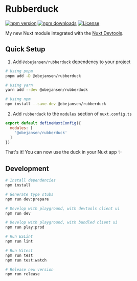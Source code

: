 <!--
Get your module up and running quickly.

Find and replace all on all files (CMD+SHIFT+F):
- Name: My Module
- Package name: my-module
- Description: My new Nuxt module
-->

# Rubberduck

[![npm version][npm-version-src]][npm-version-href]
[![npm downloads][npm-downloads-src]][npm-downloads-href]
[![License][license-src]][license-href]

My new Nuxt module integrated with the [Nuxt Devtools](https://github.com/nuxt/devtools).

## Quick Setup

1. Add `@obejansen/rubberduck` dependency to your project

```bash
# Using pnpm
pnpm add -D @obejansen/rubberduck

# Using yarn
yarn add --dev @obejansen/rubberduck

# Using npm
npm install --save-dev @obejansen/rubberduck
```

2. Add `rubberduck` to the `modules` section of `nuxt.config.ts`

```js
export default defineNuxtConfig({
  modules: [
    '@obejansen/rubberduck'
  ]
})
```

That's it! You can now use the duck in your Nuxt app ✨

## Development

```bash
# Install dependencies
npm install

# Generate type stubs
npm run dev:prepare

# Develop with playground, with devtools client ui
npm run dev

# Develop with playground, with bundled client ui
npm run play:prod

# Run ESLint
npm run lint

# Run Vitest
npm run test
npm run test:watch

# Release new version
npm run release
```

<!-- Badges -->
[npm-version-src]: https://img.shields.io/npm/v/@obejansen/rubberduck/latest.svg?style=flat&colorA=18181B&colorB=28CF8D
[npm-version-href]: https://npmjs.com/package/@obejansen/rubberduck

[npm-downloads-src]: https://img.shields.io/npm/dm/@obejansen/rubberduck.svg?style=flat&colorA=18181B&colorB=28CF8D
[npm-downloads-href]: https://npmjs.com/package/@obejansen/rubberduck

[license-src]: https://img.shields.io/npm/l/@obejansen/rubberduck.svg?style=flat&colorA=18181B&colorB=28CF8D
[license-href]: https://npmjs.com/package/@obejansen/rubberduck

